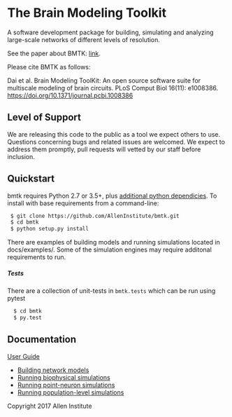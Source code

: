 # The Brain Modeling Toolkit

A software development package for building, simulating and analyzing large-scale networks of different levels of resolution.

See the paper about BMTK: [link](https://journals.plos.org/ploscompbiol/article?id=10.1371/journal.pcbi.1008386).

Please cite BMTK as follows:

Dai et al. Brain Modeling ToolKit: An open source software suite for multiscale modeling of brain circuits. PLoS Comput Biol 16(11): e1008386. https://doi.org/10.1371/journal.pcbi.1008386

## Level of Support
We are releasing this code to the public as a tool we expect others to use. Questions concerning bugs and related issues are welcomed. We expect to address them promptly, pull requests will vetted by our staff before inclusion.


## Quickstart
bmtk requires Python 2.7 or 3.5+, plus [additional python dependicies](https://alleninstitute.github.io/bmtk/index.html#base-installation). To install with
base requirements from a command-line:

```bash
 $ git clone https://github.com/AllenInstitute/bmtk.git
 $ cd bmtk
 $ python setup.py install
```

There are examples of building models and running simulations located in docs/examples/. Some of the simulation engines may require additonal requirements to run.

##### Tests

There are a collection of unit-tests in ```bmtk.tests``` which can be run using pytest

```bash
  $ cd bmtk
  $ py.test
```

## Documentation

[User Guide](https://alleninstitute.github.io/bmtk/) 
* [Building network models](https://alleninstitute.github.io/bmtk/builder.html)
* [Running biophysical simulations](https://alleninstitute.github.io/bmtk/bionet.html)
* [Running point-neuron simulations](https://alleninstitute.github.io/bmtk/pointnet.html)
* [Running population-level simulations](https://alleninstitute.github.io/bmtk/popnet.html)
   


Copyright 2017 Allen Institute

